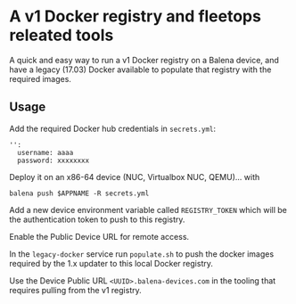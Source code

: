 # A v1 Docker registry and fleetops releated tools

A quick and easy way to run a v1 Docker registry on a Balena device, and have a legacy (17.03) Docker available to populate that registry with the required images.

## Usage

Add the required Docker hub credentials in `secrets.yml`:
```
'':
  username: aaaa
  password: xxxxxxxx
```

Deploy it on an x86-64 device (NUC, Virtualbox NUC, QEMU)... with
```
balena push $APPNAME -R secrets.yml
```

Add a new device environment variable called `REGISTRY_TOKEN` which will be the authentication token to push to this registry.

Enable the Public Device URL for remote access.

In the `legacy-docker` service run `populate.sh` to push the docker images required by the 1.x updater to this local Docker registry.

Use the Device Public URL `<UUID>.balena-devices.com` in the tooling that requires pulling from the v1 registry.